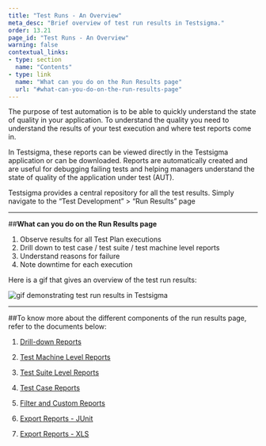 ```yaml
---
title: "Test Runs - An Overview"
meta_desc: "Brief overview of test run results in Testsigma."
order: 13.21
page_id: "Test Runs - An Overview"
warning: false
contextual_links:
- type: section
  name: "Contents"
- type: link
  name: "What can you do on the Run Results page"
  url: "#what-can-you-do-on-the-run-results-page"
---
```


The purpose of test automation is to be able to quickly understand the state of quality in your application. To understand the quality you need to understand the results of your test execution and where test reports come in.

In Testsigma, these reports can be viewed directly in the Testsigma application or can be downloaded. Reports are automatically created and are useful for debugging failing tests and helping managers understand the state of quality of the application under test (AUT). 

Testsigma provides a central repository for all the test results. 
Simply navigate to the “Test Development” > “Run Results” page


---
##**What can you do on the Run Results page**

1. Observe results for all Test Plan executions
2. Drill down to test case / test suite / test machine level reports 
3. Understand reasons for failure
4. Note downtime for each execution


Here is a gif that gives an overview of the test run results:

![gif demonstrating test run results in Testsigma](https://docs.testsigma.com/images/runs/gif-test-run-results.gif)


---
##To know more about the different components of the run results page, refer to the documents below:

1. [Drill-down Reports](https://testsigma.com/docs/reports/runs/drill-down-reports/)

2. [Test Machine Level Reports](https://testsigma.com/docs/reports/runs/test-machine-reports/)

3. [Test Suite Level Reports](https://testsigma.com/docs/reports/runs/test-suite-reports/)

4. [Test Case Reports](https://testsigma.com/docs/reports/runs/test-case-reports/)

5. [Filter and Custom Reports](https://testsigma.com/docs/reports/runs/filter-custom-reports/)

6. [Export Reports - JUnit](https://testsigma.com/docs/reports/runs/export-report-junit/)

7. [Export Reports - XLS](https://testsigma.com/docs/reports/runs/export-report-xls/)

